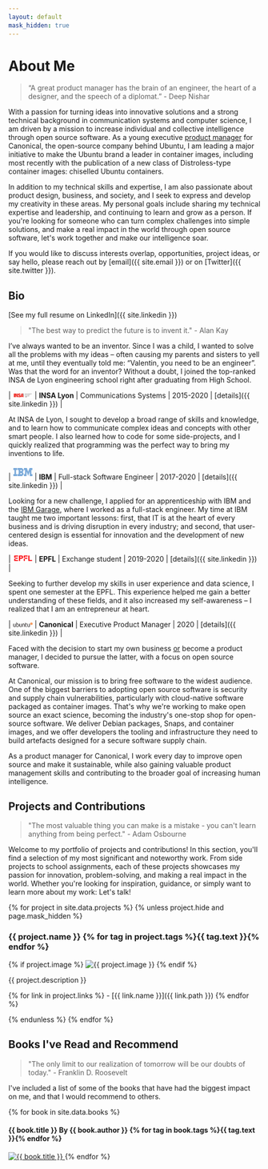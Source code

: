 ```yaml
---
layout: default
mask_hidden: true
---
```


# About Me

> “A great product manager has the brain of an engineer, the heart of a designer, and the speech of a diplomat.” - Deep Nishar

With a passion for turning ideas into innovative solutions and a strong technical background in communication systems and computer science, I am driven by a mission to increase individual and collective intelligence through open source software. As a young executive [product manager](https://www.quora.com/Why-do-engineers-become-product-managers/answer/Fareed-Mosavat?ch=3&share=5287df25&srid=3XLCB) for Canonical, the open-source company behind Ubuntu, I am leading a major initiative to make the Ubuntu brand a leader in container images, including most recently with the publication of a new class of Distroless-type container images: chiselled Ubuntu containers.

In addition to my technical skills and expertise, I am also passionate about product design, business, and society, and I seek to express and develop my creativity in these areas. My personal goals include sharing my technical expertise and leadership, and continuing to learn and grow as a person. If you're looking for someone who can turn complex challenges into simple solutions, and make a real impact in the world through open source software, let's work together and make our intelligence soar.

If you would like to discuss interests overlap, opportunities, project ideas, or say hello, please reach out by [email]({{ site.email }}) or on [Twitter]({{ site.twitter }}).

## Bio

[See my full resume on LinkedIn]({{ site.linkedin }})

> "The best way to predict the future is to invent it." - Alan Kay

I’ve always wanted to be an inventor. Since I was a child, I wanted to solve all the problems with my ideas – often causing my parents and sisters to yell at me, until they eventually told me: “Valentin, you need to be an engineer”. Was that the word for an inventor? Without a doubt, I joined the top-ranked INSA de Lyon engineering school right after graduating from High School.

| <img src="/assets/img/logo-insa.png" alt="INSA Lyon" width="40"/> | **INSA Lyon** | Communications Systems | 2015-2020 | [details]({{ site.linkedin }}) |

At INSA de Lyon, I sought to develop a broad range of skills and knowledge, and to learn how to communicate complex ideas and concepts with other smart people. I also learned how to code for some side-projects, and I quickly realized that programming was the perfect way to bring my inventions to life.

| <img src="/assets/img/logo-ibm.png" alt="IBM" width="40"/> | **IBM** | Full-stack Software Engineer | 2017-2020 | [details]({{ site.linkedin }}) |

Looking for a new challenge, I applied for an apprenticeship with IBM and the [IBM Garage](https://www.ibm.com/cloud/architecture/careers), where I worked as a full-stack engineer. My time at IBM taught me two important lessons: first, that IT is at the heart of every business and is driving disruption in every industry; and second, that user-centered design is essential for innovation and the development of new ideas.

| <img src="/assets/img/logo-epfl.png" alt="EPFL" width="40"/> | **EPFL** | Exchange student | 2019-2020 | [details]({{ site.linkedin }}) |

Seeking to further develop my skills in user experience and data science, I spent one semester at the EPFL. This experience helped me gain a better understanding of these fields, and it also increased my self-awareness – I realized that I am an entrepreneur at heart.

| <img src="/assets/img/logo-ubuntu.png" alt="Canonical" width="40"/> | **Canonical** | Executive Product Manager | 2020 | [details]({{ site.linkedin }}) |

Faced with the decision to start my own business [or](https://productcoalition.com/you-are-not-the-ceo-9f665d0e4a46) become a product manager, I decided to pursue the latter, with a focus on open source software.

At Canonical, our mission is to bring free software to the widest audience. One of the biggest barriers to adopting open source software is security and supply chain vulnerabilities, particularly with cloud-native software packaged as container images. That's why we're working to make open source an exact science, becoming the industry's one-stop shop for open-source software. We deliver Debian packages, Snaps, and container images, and we offer developers the tooling and infrastructure they need to build artefacts designed for a secure software supply chain.

As a product manager for Canonical, I work every day to improve open source and make it sustainable, while also gaining valuable product management skills and contributing to the broader goal of increasing human intelligence.

<!-- > "What's the best thing you could be working on? and, why aren't you?". — [Paul Graham](http://paulgraham.com/procrastination.html) -->

<!--
Minified version:
I've always wanted to be an inventor. Since I was a child, I wanted to solve all the problems with my ideas. Without any doubt, I joined the top-ranked INSA de Lyon engineering school right after graduating from High School.
Learning how to code for some side-projects, I quickly realized it was the perfect way to bring all my inventions to life. More than that, programming isn't related to only one field and neither were my ideas.
Willing to learn from the real world as soon as possible, I joined IBM in 2017 for a 3-year apprenticeship as a Full-Stack Software Engineer -- currently working in the IBM Garage for Cloud division.
After spending a semester at the EPFL studying user experience and data science, I came back with a new mindset: entrepreneur is the right word for inventor!
I'm determined about my next move: If you're looking for a Product Manager who's passionate, curious and motivated to learn; not only a thinker but a maker... let's chat and see how we are going to improve our world together!
-->

## Projects and Contributions

> "The most valuable thing you can make is a mistake - you can't learn anything from being perfect." - Adam Osbourne

Welcome to my portfolio of projects and contributions! In this section, you'll find a selection of my most significant and noteworthy work. From side projects to school assignments, each of these projects showcases my passion for innovation, problem-solving, and making a real impact in the world. Whether you're looking for inspiration, guidance, or simply want to learn more about my work: Let's talk!

<!-- First one is the most recent active one.
Some of them link to a more detailed README, some are just a title and a short description... There's no ground rule! -->

{% for project in site.data.projects %}
{% unless project.hide and page.mask_hidden %}
### {{ project.name }} {% for tag in project.tags %}<span class="tag {{ tag.class }}">{{ tag.text }}</span>{% endfor %}

{% if project.image %}
![{{ project.image }}](/assets/img/projects/{{project.image}})
{% endif %}

{{ project.description }}

{% for link in project.links %} - [{{ link.name }}]({{ link.path }})
{% endfor %}

{% endunless %}
{% endfor %}


<!-- ## Ideas
Some project ideas I had but I haven't done (yet). 

> "It's not about ideas. It's about making ideas happen." - Scott Belsky

> "Success is not final, failure is not fatal: it is the courage to continue that counts." - Winston Churchill

> "Design is not just what it looks like and feels like. Design is how it works." - Steve Jobs

Work in progress... Coming soon! -->

## Books I've Read and Recommend

> "The only limit to our realization of tomorrow will be our doubts of today." - Franklin D. Roosevelt

I've included a list of some of the books that have had the biggest impact on me, and that I would recommend to others.

{% for book in site.data.books %}
#### {{ book.title }} <span class="author">By {{ book.author }}</span>  {% for tag in book.tags %}<span class="tag {{ tag.class }}">{{ tag.text }}</span>{% endfor %}

<a href="{{ book.link }}" target="_blank">
<img class="book" src="/assets/img/books/{{ book.image }}" alt="{{ book.title }}" />
</a>
{% endfor %}
